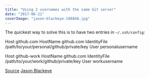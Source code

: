 ```yaml
---
title: "Using 2 usernames with the same Git server"
date: "2017-06-21"
coverImage: "jason-blackeye-198848.jpg"
---
```


The quickest way to solve this is to have two entries in `~/.ssh/config`:

Host github.com
 HostName github.com
 IdentityFile /path/to/your/personal/github/private/key
 User personalusername

Host github-work
 HostName github.com
 IdentityFile /path/to/your/work/github/private/key
 User workusername

[Source](https://stackoverflow.com/a/25924462) [Jason Blackeye](http://unsplash.com/@jeisblack?utm_campaign=photographer-credit "Download free do whatever you want high-resolution photos from Jason Blackeye")
